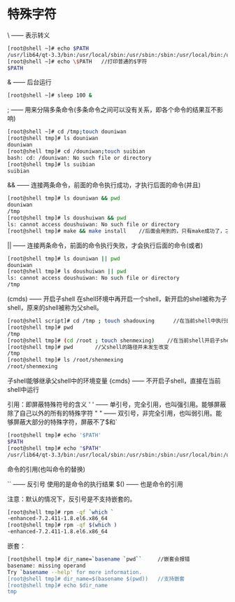 # 特殊字符

\   —— 表示转义

```bash
[root@shell ~]# echo $PATH
/usr/lib64/qt-3.3/bin:/usr/local/sbin:/usr/sbin:/sbin:/usr/local/bin:/usr/bin:/bin:/root/bin
[root@shell ~]# echo \$PATH   //打印普通的$字符
$PATH
```

&  —— 后台运行

```bash
[root@shell ~]# sleep 100 &
```

;   —— 用来分隔多条命令(多条命令之间可以没有关系，即各个命令的结果互不影响)  

```bash
[root@shell ~]# cd /tmp;touch douniwan
[root@shell tmp]# ls douniwan 
douniwan
[root@shell tmp]# cd /douniwan;touch suibian
bash: cd: /douniwan: No such file or directory
[root@shell tmp]# ls suibian 
suibian 
```

&& —— 连接两条命令，前面的命令执行成功，才执行后面的命令(并且)

```bash
[root@shell tmp]# ls douniwan && pwd
douniwan
/tmp
[root@shell tmp]# ls doushuiwan && pwd
ls: cannot access doushuiwan: No such file or directory    
[root@shell tmp]# make && make install    //后面会用到的，只有make成功了，才执行make install
```

||  —— 连接两条命令，前面的命令执行失败，才会执行后面的命令(或者)

```bash
[root@shell tmp]# ls douniwan || pwd
douniwan
[root@shell tmp]# ls doushuiwan || pwd
ls: cannot access doushuiwan: No such file or directory
/tmp    
```

(cmds)   —— 开启子shell
在shell环境中再开启一个shell，新开启的shell被称为子shell，原来的shell被称为父shell。

```bash
[root@shell script]# cd /tmp ; touch shadouxing      //在当前shell中执行的，会影响当前的shell
[root@shell tmp]# pwd
/tmp
[root@shell tmp]# (cd /root ; touch shenmexing)    //在当前shell开启子shell去执行，命令执行结束，子shell终止，不会影响父shell的运行的。
[root@shell tmp]# pwd       //父shell的路径并未发生改变
/tmp
[root@shell tmp]# ls /root/shenmexing 
/root/shenmexing
```

子shell能够继承父shell中的环境变量
{cmds}  —— 不开启子shell，直接在当前shell中运行

引用：即屏蔽特殊符号的含义
'   '  —— 单引号，完全引用，也叫强引用。能够屏蔽除了自己以外的所有的特殊字符
"  "  ——  双引号，非完全引用，也叫弱引用。能够屏蔽大部分的特殊字符，屏蔽不了$和`

```bash
[root@shell tmp]# echo '$PATH'
$PATH
[root@shell tmp]# echo "$PATH"
/usr/lib64/qt-3.3/bin:/usr/local/sbin:/usr/sbin:/sbin:/usr/local/bin:/usr/bin:/bin:/root/bin
```

命令的引用(也叫命令的替换)

``  —— 反引号  使用的是命令的执行结果
$() —— 也是命令的引用

注意：默认的情况下，反引号是不支持嵌套的。

```bash
[root@shell tmp]# rpm -qf `which `
-enhanced-7.2.411-1.8.el6.x86_64
[root@shell tmp]# rpm -qf $(which )
-enhanced-7.2.411-1.8.el6.x86_64
```

嵌套：

```bash
[root@shell tmp]# dir_name=`basename `pwd``     //嵌套会报错
basename: missing operand
Try `basename --help' for more information.
[root@shell tmp]# dir_name=$(basename $(pwd))   //支持嵌套
[root@shell tmp]# echo $dir_name
tmp   
```